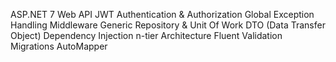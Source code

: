 ASP.NET 7 Web API
JWT Authentication & Authorization
Global Exception Handling Middleware
Generic Repository & Unit Of Work
DTO (Data Transfer Object)
Dependency Injection
n-tier Architecture
Fluent Validation
Migrations
AutoMapper
